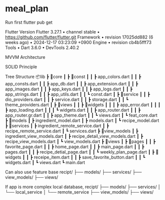 # meal_plan

Run first
flutter pub get

Flutter Version
Flutter 3.27.1 • channel stable • https://github.com/flutter/flutter.git
Framework • revision 17025dd882 (6 weeks ago) • 2024-12-17 03:23:09 +0900
Engine • revision cb4b5fff73
Tools • Dart 3.6.0 • DevTools 2.40.2

MVVM Architecture

SOLID Principle

Tree Structure
📦lib
 ┣ 📂core
 ┃ ┣ 📂const
 ┃ ┃ ┣ app_colors.dart
 ┃ ┃ ┣ app_consts.dart
 ┃ ┃ ┣ app_db.dart
 ┃ ┃ ┣ app_extension.dart
 ┃ ┃ ┣ app_images.dart
 ┃ ┃ ┣ app_keys.dart
 ┃ ┃ ┣ app_logs.dart
 ┃ ┃ ┣ app_strings.dart
 ┃ ┃ ┣ app_utils.dart
 ┃ ┃ ┗ const.dart
 ┃ ┣ 📂service
 ┃ ┃ ┣ dio_providers.dart
 ┃ ┃ ┣ service.dart
 ┃ ┃ ┣ storage.dart
 ┃ ┃ ┗ theme_providers.dart
 ┃ ┣ 📂views
 ┃ ┃ ┣ 📂widgets
 ┃ ┃ ┃ ┣ app_error.dart
 ┃ ┃ ┃ ┣ app_loading.dart
 ┃ ┃ ┃ ┗ widgets.dart
 ┃ ┃ ┣ app_router.dart
 ┃ ┃ ┣ app_router.gr.dart
 ┃ ┃ ┣ app_theme.dart
 ┃ ┃ ┗ views.dart
 ┃ ┗ feat_core.dart
 ┣ 📂models
 ┃ ┣ ingredient_model.dart
 ┃ ┣ models.dart
 ┃ ┗ recipe_model.dart
 ┣ 📂services
 ┃ ┣ ingredient_remote_service.dart
 ┃ ┣ recipe_remote_service.dart
 ┃ ┗ services.dart
 ┣ 📂view_models
 ┃ ┣ ingredient_view_models.dart
 ┃ ┣ recipe_detail_view_models.dart
 ┃ ┣ recipe_view_models.dart
 ┃ ┗ view_models.dart
 ┣ 📂views
 ┃ ┣ 📂pages
 ┃ ┃ ┣ favorite_page.dart
 ┃ ┃ ┣ home_page.dart
 ┃ ┃ ┣ main_page.dart
 ┃ ┃ ┣ pages.dart
 ┃ ┃ ┣ recipe_detial_page.dart
 ┃ ┃ ┗ weekly_plan_page.dart
 ┃ ┣ 📂widgets
 ┃ ┃ ┣ receipe_item.dart
 ┃ ┃ ┣ save_favorite_button.dart
 ┃ ┃ ┗ widgets.dart
 ┃ ┗ views.dart
 ┗ main.dart


Can also use feature base
recipt/
├── models/
├── services/
├── view_models/
├── views/

If app is more complex local database, 
recipt/
├── models/
├── services/
│   └── local_service
│   └── remote_service
├── view_models/
├── views/